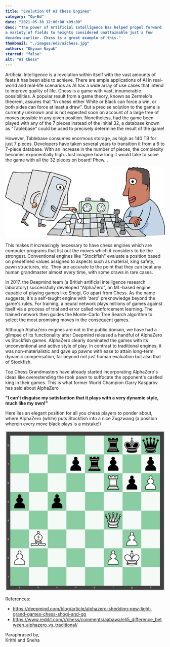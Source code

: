 ```yaml
---
title: "Evolution Of AI Chess Engines"
category: "Op-Ed"
date: "2021-05-30 12:00:00 +09:00"
desc: "The power of Artificial Intelligence has helped propel forward a variety of fields to heights considered unattainable just a few decades earlier. Chess is a great example of this."
thumbnail: "./images/ed2/aichess.jpg"
authors: "Dhyaan Nayak"
starred: "false"
alt: "AI Chess"
---
```


<style type='text/css'>
code {
  white-space : pre-wrap !important;
  font-weight: bolder !important;
}
</style>

Artificial Intelligence is a revolution within itself with the vast amounts of feats it has been able to achieve. There are ample applications of AI in real-world and real-life scenarios as AI has a wide array of use cases that intend to improve quality of life.
Chess is a game with vast, innumerable possibilities. A popular result from a game theory, known as Zermelo's theorem, assures that "In chess either White or Black can force a win, or both sides can force at least a draw". But a precise solution to the game is currently unknown and is not expected soon on account of a large tree of moves possible in any given position. Nonetheless, had the game been played with any of the 7 pieces instead of the initial 32, a database known as "Tablebase" could be used to precisely determine the result of the game!  


However, Tablebase consumes enormous storage, as high as 140 TB for just 7 pieces. Developers have taken several years to transition it from a 6 to 7-piece database. With an increase in the number of pieces, the complexity becomes exponentially high. Just imagine how long it would take to solve the game with all the 32 pieces on board! Phew...  

![img](./images/ed2/supporting/chess.png)


This makes it increasingly necessary to have chess engines which are computer programs that list out the moves which it considers to be the strongest. Conventional engines like "Stockfish" evaluate a position based on predefined values assigned to aspects such as material, king safety, pawn structures, etc. They are accurate to the point that they can beat any human grandmaster almost every time, with some draws in rare cases.  


In 2017, the Deepmind team (a British artificial intelligence research laboratory)  successfully developed "AlphaZero", an ML-based engine capable of playing games like Shogi, Go apart from Chess. As the name suggests, it's a self-taught engine with 'zero' preknowledge beyond the game's rules. For training, a neural network plays millions of games against itself via a process of trial and error called reinforcement learning. The trained network then guides the Monte-Carlo Tree Search algorithm to select the most promising moves in the consequent games.  


Although AlphaZero engines are not in the public domain, we have had a  glimpse of its functionality after Deepmind released a handful of AlphaZero vs  Stockfish games. AlphaZero clearly dominated the games with its unconventional and active style of play. In contrast to traditional engines, it was non-materialistic and gave up pawns with ease to attain long-term dynamic compensation, far beyond not just human evaluation but also that of Stockfish.  


Top Chess Grandmasters have already started incorporating AlphaZero's ideas like overextending the rook pawn to suffocate the opponent's castled king in their games. This is what former World Champion Garry Kasparov has said about AlphaZero 


**"I can't disguise my satisfaction that it plays with a very dynamic style, much like my own!"**  


Here lies an elegant position for all you chess players to ponder about, where AlphaZero (white) puts Stockfish into a nice Zugzwang (a position wherein every move black plays is a mistake!) 

![img](./images/ed2/supporting/chess2.png)

References:  
- https://deepmind.com/blog/article/alphazero-shedding-new-light-grand-games-chess-shogi-and-go 
- https://www.reddit.com/r/chess/comments/aabawa/eli5_difference_between_alphazero_vs_traditional/ 


>
  Paraphrased by,  
  Krithi and Sneha


